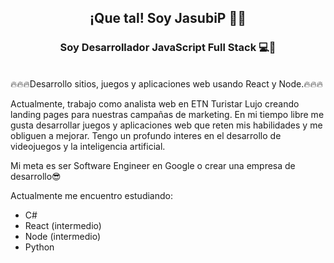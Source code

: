 <h2 align="center" width="600">¡Que tal! Soy JasubiP 👨‍💻</h2>
<h3 align="center" width="600" color="skyblue">Soy Desarrollador JavaScript Full Stack 💻🤘</h3>
<br>
🔥🔥🔥Desarrollo sitios, juegos y aplicaciones web usando React y Node.🔥🔥🔥

Actualmente, trabajo como analista web en ETN Turistar Lujo creando landing pages para nuestras campañas de marketing.
En mi tiempo libre me gusta desarrollar juegos y aplicaciones web que reten mis habilidades y me obliguen a mejorar.
Tengo un profundo interes en el desarrollo de videojuegos y la inteligencia artificial.

Mi meta es ser Software Engineer en Google o crear una empresa de desarrollo😎

Actualmente me encuentro estudiando:

- C#
- React (intermedio)
- Node (intermedio)
- Python



